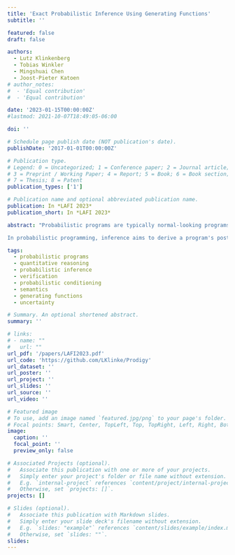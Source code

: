 ```yaml
---
title: 'Exact Probabilistic Inference Using Generating Functions'
subtitle: ''

featured: false
draft: false

authors:
  - Lutz Klinkenberg
  - Tobias Winkler
  - Mingshuai Chen
  - Joost-Pieter Katoen
# author_notes:
#  - 'Equal contribution'
#  - 'Equal contribution'

date: '2023-01-15T00:00:00Z'
#lastmod: 2021-10-07T18:49:05-06:00

doi: ''

# Schedule page publish date (NOT publication's date).
publishDate: '2017-01-01T00:00:00Z'

# Publication type.
# Legend: 0 = Uncategorized; 1 = Conference paper; 2 = Journal article;
# 3 = Preprint / Working Paper; 4 = Report; 5 = Book; 6 = Book section;
# 7 = Thesis; 8 = Patent
publication_types: ['1']

# Publication name and optional abbreviated publication name.
publication: In *LAFI 2023*
publication_short: In *LAFI 2023*

abstract: "Probabilistic programs are typically normal-looking programs describing posterior probability distributions. They intrinsically code up randomized algorithms and have long been at the heart of modern machine learning and approximate computing. We explore the theory of generating functions and investigate its usage in the exact quantitative reasoning of probabilistic programs. Important topics include the exact representation of program semantics, proving exact program equivalence, and – as our main focus in this extended abstract – exact probabilistic inference.

In probabilistic programming, inference aims to derive a program's posterior distribution. In contrast to approximate inference, inferring exact distributions comes with several benefits, e.g., no loss of precision, natural support for symbolic parameters, and efficiency on models with certain structures. Exact probabilistic inference, however, is a notoriously hard task. The challenges mainly arise from three program constructs: (1) unbounded while-loops and/or recursion, (2) infinite-support distributions, and (3) conditioning (via posterior observations). We present our ongoing research in addressing these challenges (with a focus on conditioning) leveraging generating functions and show their potential in facilitating exact probabilistic inference for discrete probabilistic programs."

tags:
  - probabilistic programs
  - quantitative reasoning
  - probabilistic inference
  - verification
  - probabilistic conditioning
  - semantics
  - generating functions
  - uncertainty

# Summary. An optional shortened abstract.
summary: ''

# links:
# - name: ""
#   url: ""
url_pdf: '/papers/LAFI2023.pdf'
url_code: 'https://github.com/LKlinke/Prodigy'
url_dataset: ''
url_poster: ''
url_project: ''
url_slides: ''
url_source: ''
url_video: ''

# Featured image
# To use, add an image named `featured.jpg/png` to your page's folder.
# Focal points: Smart, Center, TopLeft, Top, TopRight, Left, Right, BottomLeft, Bottom, BottomRight.
image:
  caption: ''
  focal_point: ''
  preview_only: false

# Associated Projects (optional).
#   Associate this publication with one or more of your projects.
#   Simply enter your project's folder or file name without extension.
#   E.g. `internal-project` references `content/project/internal-project/index.md`.
#   Otherwise, set `projects: []`.
projects: []

# Slides (optional).
#   Associate this publication with Markdown slides.
#   Simply enter your slide deck's filename without extension.
#   E.g. `slides: "example"` references `content/slides/example/index.md`.
#   Otherwise, set `slides: ""`.
slides:
---
```


<!-- {{% callout note %}}
Click the _Cite_ button above to demo the feature to enable visitors to import publication metadata into their reference management software.
{{% /callout %}} -->
